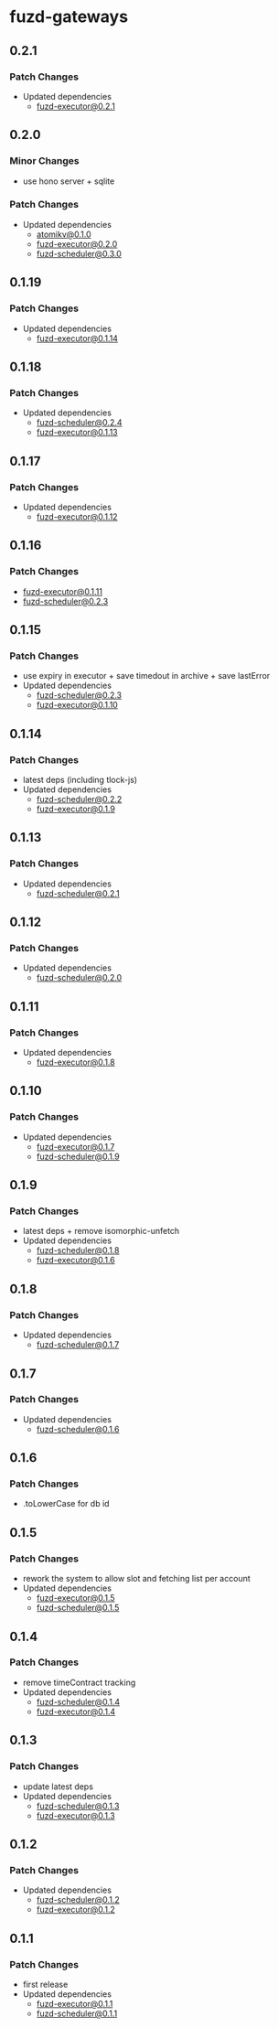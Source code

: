 # fuzd-gateways

## 0.2.1

### Patch Changes

- Updated dependencies
  - fuzd-executor@0.2.1

## 0.2.0

### Minor Changes

- use hono server + sqlite

### Patch Changes

- Updated dependencies
  - atomikv@0.1.0
  - fuzd-executor@0.2.0
  - fuzd-scheduler@0.3.0

## 0.1.19

### Patch Changes

- Updated dependencies
  - fuzd-executor@0.1.14

## 0.1.18

### Patch Changes

- Updated dependencies
  - fuzd-scheduler@0.2.4
  - fuzd-executor@0.1.13

## 0.1.17

### Patch Changes

- Updated dependencies
  - fuzd-executor@0.1.12

## 0.1.16

### Patch Changes

- fuzd-executor@0.1.11
- fuzd-scheduler@0.2.3

## 0.1.15

### Patch Changes

- use expiry in executor + save timedout in archive + save lastError
- Updated dependencies
  - fuzd-scheduler@0.2.3
  - fuzd-executor@0.1.10

## 0.1.14

### Patch Changes

- latest deps (including tlock-js)
- Updated dependencies
  - fuzd-scheduler@0.2.2
  - fuzd-executor@0.1.9

## 0.1.13

### Patch Changes

- Updated dependencies
  - fuzd-scheduler@0.2.1

## 0.1.12

### Patch Changes

- Updated dependencies
  - fuzd-scheduler@0.2.0

## 0.1.11

### Patch Changes

- Updated dependencies
  - fuzd-executor@0.1.8

## 0.1.10

### Patch Changes

- Updated dependencies
  - fuzd-executor@0.1.7
  - fuzd-scheduler@0.1.9

## 0.1.9

### Patch Changes

- latest deps + remove isomorphic-unfetch
- Updated dependencies
  - fuzd-scheduler@0.1.8
  - fuzd-executor@0.1.6

## 0.1.8

### Patch Changes

- Updated dependencies
  - fuzd-scheduler@0.1.7

## 0.1.7

### Patch Changes

- Updated dependencies
  - fuzd-scheduler@0.1.6

## 0.1.6

### Patch Changes

- .toLowerCase for db id

## 0.1.5

### Patch Changes

- rework the system to allow slot and fetching list per account
- Updated dependencies
  - fuzd-executor@0.1.5
  - fuzd-scheduler@0.1.5

## 0.1.4

### Patch Changes

- remove timeContract tracking
- Updated dependencies
  - fuzd-scheduler@0.1.4
  - fuzd-executor@0.1.4

## 0.1.3

### Patch Changes

- update latest deps
- Updated dependencies
  - fuzd-scheduler@0.1.3
  - fuzd-executor@0.1.3

## 0.1.2

### Patch Changes

- Updated dependencies
  - fuzd-scheduler@0.1.2
  - fuzd-executor@0.1.2

## 0.1.1

### Patch Changes

- first release
- Updated dependencies
  - fuzd-executor@0.1.1
  - fuzd-scheduler@0.1.1
